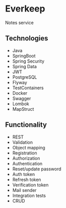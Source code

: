 
# Everkeep
Notes service
## Technologies
* Java
* SpringBoot
* Spring Security
* Spring Data
* JWT
* PostgreSQL
* Flyway
* TestContainers
* Docker
* Swagger
* Lombok
* MapStruct
## Functionality
* REST
* Validation
* Object mapping
* Registration
* Authorization
* Authentication
* Reset/update password
* Auth token
* Refresh token
* Verification token
* Mail sender
* Integration tests
* CRUD


